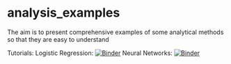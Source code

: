 
# analysis_examples
The aim is to present comprehensive examples of some analytical methods so that they are easy to understand

Tutorials:
Logistic Regression: [![Binder](https://mybinder.org/badge_logo.svg)](https://mybinder.org/v2/gh/abdulrahman1123/analysis_examples.git/HEAD?labpath=logistic_regression.ipynb)
Neural Networks: [![Binder](https://mybinder.org/badge_logo.svg)](https://mybinder.org/v2/gh/abdulrahman1123/analysis_examples.git/HEAD?labpath=Neural%20Networks.ipynb)
